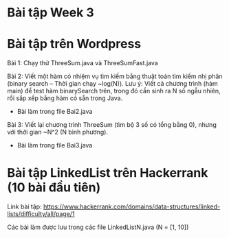 # Bài tập Week 3
# Bài tập trên Wordpress
Bài 1: Chạy thử ThreeSum.java và ThreeSumFast.java


Bài 2: Viết một hàm có nhiệm vụ tìm kiếm bằng thuật toán tìm kiếm nhị phân (binary search – Thời gian chạy ~log(N)). Lưu ý: Viết cả chương trình (hàm main) để test hàm binarySearch trên, trong đó cần sinh ra N số ngẫu nhiên, rồi sắp xếp bằng hàm có sẵn trong Java.

- Bài làm trong file Bai2.java


Bài 3: Viết lại chương trình ThreeSum (tìm bộ 3 số có tổng bằng 0), nhưng với thời gian ~N^2 (N bình phương).

- Bài làm trong file Bai3.java

# Bài tập LinkedList trên Hackerrank (10 bài đầu tiên)

Link bài tập: https://www.hackerrank.com/domains/data-structures/linked-lists/difficulty/all/page/1

Các bài làm được lưu trong các file LinkedListN.java (N = [1, 10])